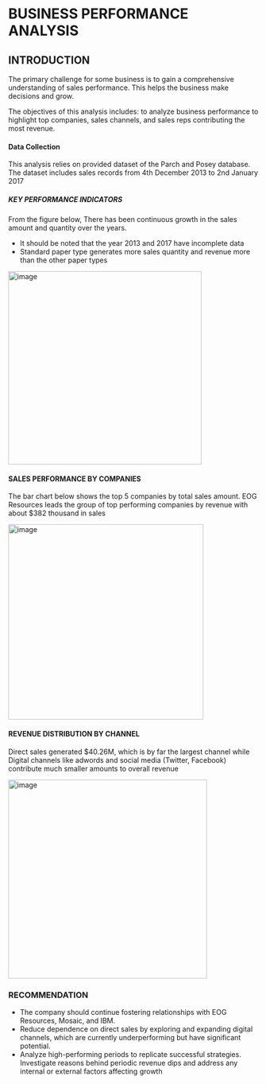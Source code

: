 # BUSINESS PERFORMANCE ANALYSIS

## INTRODUCTION
The primary challenge for some business is to gain a comprehensive understanding of sales performance. This helps the business make decisions and grow.  

The objectives of this analysis includes:
to analyze business performance to highlight top companies, sales channels, and sales reps contributing the most revenue.


#### Data Collection
This analysis relies on provided dataset of the Parch and Posey database. The dataset includes sales records from 4th December 2013  to 2nd January 2017


##### KEY PERFORMANCE INDICATORS

From the figure below, There has been continuous growth in the sales amount and quantity over the years. 
- It should be noted that the year 2013 and 2017 have incomplete data  
- Standard paper type generates more sales quantity and revenue more than the other paper types

<img width="389" alt="image" src="https://github.com/user-attachments/assets/bef6258b-4952-4ee0-9ea6-0e463feb1703">



#### SALES PERFORMANCE BY COMPANIES
The bar chart below shows the top 5 companies by total sales amount. EOG Resources leads the group of top performing companies by revenue with about  $382 thousand  in sales

<img width="393" alt="image" src="https://github.com/user-attachments/assets/fb8c1f26-dd68-45fc-9de2-9813cdea9e13">


#### REVENUE DISTRIBUTION BY CHANNEL
Direct sales generated $40.26M, which is by far the largest channel while Digital channels like adwords and social media (Twitter, Facebook) contribute much smaller amounts to overall revenue 

<img width="400" alt="image" src="https://github.com/user-attachments/assets/6ecc0520-5dbb-41cb-8b36-cb666f685090">


### RECOMMENDATION 
- The company should continue fostering relationships with EOG Resources, Mosaic, and IBM. 
- Reduce dependence on direct sales by exploring and expanding digital channels, which are currently underperforming but have significant potential.
- Analyze high-performing periods to replicate successful strategies. Investigate reasons behind periodic revenue dips and address any internal or external factors affecting growth
